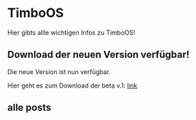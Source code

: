 # TimboOS
Hier gibts allle wichtigen Infos zu TimboOS!

## Download der neuen Version verfügbar!
Die neue Version ist nun verfügbar.

Hier geht es zum Download der beta v.1: [link](gggg)

## alle posts
